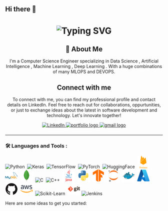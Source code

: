  ## Hi there 👋

<div align="center">
   <h1>
        <img src="https://readme-typing-svg.herokuapp.com?font=Jetbrains+mono&size=40&duration=3000&color=ffc107&center=true&vCenter=true&width=435&lines=I'm+Nishant;This+is..;..my+Github..;" alt="Typing SVG"/>
    </h1> 
</div>
<div align="center">
    <h2>🚀 About Me</h2>
    <p>I'm a Computer Science Engineer specializing in Data Science , Artificial Intelligence , Machine Learning , Deep Learning . With a huge combinations of many MLOPS and DEVOPS.</p>
</div>
<div align="center">
  <div align="center">
    <h2>Connect with me</h2>
    <p>To connect with me, you can find my professional profile and contact details on LinkedIn. Feel free to reach out for collaborations, oppurtunities, or just to exchange ideas about the latest in software development and technology. Let's innovate together!</p>
</div>
    <!-- Replace href with your links -->
    <a href="https://www.linkedin.com/in/nishant-4b9528237/">
        <img src="https://img.shields.io/badge/LinkedIn-0077B5?style=for-the-badge&logo=linkedin&logoColor=white" height="35" alt="LinkedIn"/>
    </a>
      <a href="https://nishant00111.github.io/portfolio/" target="_blank">
  <img src="https://img.shields.io/static/v1?message=Portfolio&logo=google-chrome&label=&color=4285F4&logoColor=white&labelColor=&style=for-the-badge" height="35" alt="portfolio logo">
</a>
  <a href="mailto:nishant99885@gmail.com" >
    <img src="https://img.shields.io/static/v1?message=Gmail&logo=gmail&label=&color=D14836&logoColor=white&labelColor=&style=for-the-badge" height="35" alt="gmail logo"  />
  </a>
</div>


###
---

### :hammer_and_wrench: Languages and Tools :
<div>
  <img src="https://cdn.jsdelivr.net/gh/devicons/devicon@latest/icons/python/python-original-wordmark.svg" title="Python" alt="Python" width="40" height="40"/>&nbsp;
  <img src="https://cdn.jsdelivr.net/gh/devicons/devicon@latest/icons/keras/keras-original-wordmark.svg" title="Keras" alt="Keras" width="40" height="40"/>&nbsp;
  <img src="https://cdn.jsdelivr.net/gh/devicons/devicon@latest/icons/tensorflow/tensorflow-original.svg" title="TensorFlow" alt="TensorFlow" width="40" height="40"/>&nbsp;
  <img src="https://cdn.jsdelivr.net/gh/devicons/devicon@latest/icons/pytorch/pytorch-original.svg" title="PyTorch" alt="PyTorch" width="40" height="40"/>&nbsp;
  <img src= "https://huggingface.co/datasets/huggingface/brand-assets/resolve/main/hf-logo.svg" title="HuggingFace" alt="HuggingFace" width="40" height="40"/>&nbsp;
  <img src="https://github.com/devicons/devicon/blob/master/icons/firebase/firebase-plain-wordmark.svg" title="Firebase" alt="Firebase" width="40" height="40"/>&nbsp;
  <img src="https://github.com/devicons/devicon/blob/master/icons/mysql/mysql-original-wordmark.svg" title="MySQL"  alt="MySQL" width="40" height="40"/>&nbsp;
  <img src="https://github.com/devicons/devicon/blob/master/icons/mongodb/mongodb-original.svg" title="MongoDB" alt="MongoDB" width="40" height="40"/>&nbsp;
  <img src="https://cdn.jsdelivr.net/gh/devicons/devicon@latest/icons/c/c-original.svg" title="C" alt="C" width="40" height="40"/>&nbsp;
  <img src="https://cdn.jsdelivr.net/gh/devicons/devicon@latest/icons/cplusplus/cplusplus-original.svg" title="C++" alt="C++" width="40" height="40"/>&nbsp;
  <img src="https://github.com/devicons/devicon/blob/master/icons/java/java-original-wordmark.svg" title="Java" alt="Java" width="40" height="40"/>&nbsp;
  <img src="https://github.com/devicons/devicon/blob/master/icons/python/python-original.svg" title="Python" alt="Python" width="40" height="40"/>&nbsp;
  <img src="https://github.com/devicons/devicon/blob/master/icons/tensorflow/tensorflow-original.svg" title="TensorFlow" alt="TensorFlow" width="40" height="40"/>&nbsp;
  <img src="https://github.com/devicons/devicon/blob/master/icons/jupyter/jupyter-original.svg" title="Jupyter" alt="Jupyter" width="40" height="40"/>&nbsp;
  <img src="https://github.com/devicons/devicon/blob/master/icons/docker/docker-original.svg" title="Docker" alt="Docker" width="40" height="40"/>&nbsp;
  <img src="https://github.com/devicons/devicon/blob/master/icons/azure/azure-original.svg" title="Azure" alt="Azure" width="40" height="40"/>&nbsp;
  <img src="https://github.com/devicons/devicon/blob/master/icons/github/github-original.svg" title="GitHub" alt="GitHub" width="40" height="40"/>&nbsp;
  <img src="https://github.com/devicons/devicon/blob/master/icons/amazonwebservices/amazonwebservices-original-wordmark.svg" title="AWS" alt="AWS" width="40" height="40"/>&nbsp;
  <img src="https://scikit-learn.org/stable/_static/scikit-learn-logo-small.png" title="Scikit-Learn" alt="Scikit-Learn" width="40" height="40"/>&nbsp;
 
  <img src="https://github.com/devicons/devicon/blob/master/icons/git/git-original-wordmark.svg" title="Git" alt="Git" width="40" height="40"/>
  <img src="https://www.vectorlogo.zone/logos/jenkins/jenkins-icon.svg" title="Jenkins" alt="Jenkins" width="40" height="40"/>&nbsp;

  </div>



Here are some ideas to get you started: 

<!--**Nishant00111/Nishant00111** is a ✨ _special_ ✨ repository because its `README.md` (this file) appears on your GitHub profile.

Here are some ideas to get you started:

- 🔭 I’m currently working on ...
- 🌱 I’m currently learning ...
- 👯 I’m looking to collaborate on ...
- 🤔 I’m looking for help with ...
- 💬 Ask me about ...
- 📫 How to reach me: ...
- 😄 Pronouns: ...
- ⚡ Fun fact: ...
-->
  
